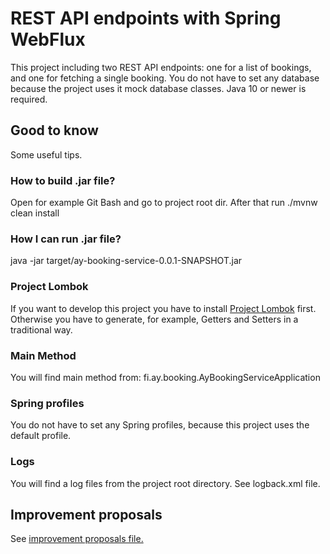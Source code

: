 # REST API endpoints with Spring WebFlux 

This project including two REST API endpoints: one for a list of bookings, and one for fetching a single booking.
You do not have to set any database because the project uses it mock database classes. Java 10 or newer is required.

## Good to know

Some useful tips.

### How to build .jar file?

Open for example Git Bash and go to project root dir. After that run ./mvnw clean install

### How I can run .jar file?

java -jar target/ay-booking-service-0.0.1-SNAPSHOT.jar

### Project Lombok

If you want to develop this project you have to install [Project Lombok](https://projectlombok.org/) first. Otherwise you have
to generate, for example, Getters and Setters in a traditional way. 

### Main Method

You will find main method from: fi.ay.booking.AyBookingServiceApplication

### Spring profiles

You do not have to set any Spring profiles, because this project uses the default profile.

### Logs

You will find a log files from the project root directory. See logback.xml file.

## Improvement proposals

See [improvement proposals file.](improvement_proposals.txt)
